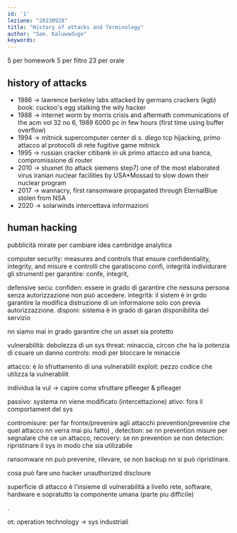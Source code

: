 ```yaml
---
id: '1'
lezione: "20230928"
title: "History of attacks and Terminology"
author: "Sam. Kaluwaduge"
keywords: 
---
```

<style>
    strong{
        background-color:#faf43e;
        color: black;
        padding:0.1rem 0.2rem;
        border-radius:5px;
    }
</style>

5 per homework
5 per filtro 
23 per orale

## history of attacks
* 1986 -> lawrence berkeley labs attacked by germans crackers (kgb)
    book: cuckoo's egg 
    stalking the wily hacker
* 1988 -> internet worm by morris
    crisis and aftermath communications of the acm vol 32 no 6, 1989
    6000 pc in few hours (first time using buffer overflow)
* 1994 -> mitnick supercomputer center di s. diego
    tcp hijacking, primo attacco al protocolli di rete
    fugitive game mitnick
* 1995 -> russian cracker citibank in uk
    primo attacco ad una banca, compromissione di router
* 2010 -> stuxnet (to attack siemens step7) one of the most elaborated virus
    iranian nuclear facilities by USA*Mossad to slow down their nuclear program
* 2017 -> wannacry, first ransomware
    propagated through EternalBlue stolen from NSA
* 2020 -> solarwinds
    intercettava informazioni


## human hacking
pubblicità mirate per cambiare idea
cambridge analytica

computer security: measures and controls that ensure confidentiality, integrity, and 
misure e controlli che garatiscono confi, integrità 
individurare gli strumenti per garantire: confe, integrit, 

defensive secu:
confiden: essere in grado di garantire che nessuna persona senza autorizzazione non può accedere.
integrità: il sistem  è in grdo garantire la modifica distruzione di un informaione solo con previa autorizzazzione.
disponi: sistema è in grado di garan disponibilita del servizio  

nn siamo mai in grado garantire che un asset sia protetto

vulnerabilità: debolezza di un sys
threat: minaccia, circon che ha la potenzia di csuare un danno
controls: modi per bloccare le minaccie

attacco: è lo sfruttamento di una vulnerabilit
exploit: pezzo codice che utilizza la vulnerabilit

individua la vul -> capire come sfruttare
pfleeger & pfleager

passivo: systema nn viene modificato (intercettazione)
ativo: fora il comportament del sys

contromisure: per far fronte/prevenire agli attacchi
prevention(prevenire che quel attacco nn verra mai piu fatto) , 
detection: se nn prevention misure per segnalare che ce un attacco, 
recovery: se nn prevention se non detection: ripristinare  il sys in modo che sia utilizabile

ransomware nn può prevenire, rilevare, se non backup nn si può ripristinare.

cosa può fare uno hacker 
unauthorized discloure 

superficie di attacco è l'insieme di vulnerabilità
a livello rete, software, hardware e sopratutto la componente umana (parte piu difficile)

.


ot: operation technology -> sys industriali

